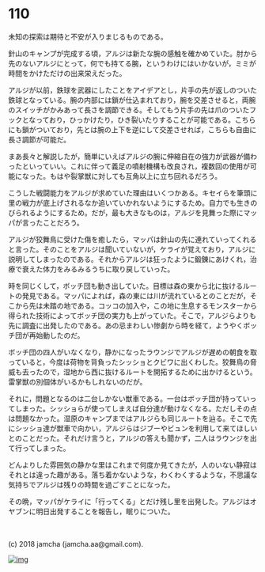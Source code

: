 # 110

未知の探索は期待と不安が入りまじるものである。  

針山のキャンプが完成する頃，アルジは新たな腕の感触を確かめていた。肘から先のないアルジにとって，何でも持てる腕，というわけにはいかないが，ミミが時間をかけただけの出来栄えだった。  

アルジが以前，鉄球を武器にしたことをアイデアとし，片手の先が返しのついた鉄球となっている。腕の内部には鎖が仕込まれており，腕を交差させると，両腕のスイッチがかみあって長さを調節できる。そしてもう片手の先は爪のついたフックとなっており，ひっかけたり，ひき裂いたりすることが可能である。こちらにも鎖がついており，先とは腕の上下を逆にして交差させれば，こちらも自由に長さ調節が可能だ。  

まあ長々と解説したが，簡単にいえばアルジの腕に伸縮自在の強力が武器が備わったといっていい。これに伴って義足の噴射機構も改良され，複数回の使用が可能になった。もはや裂掌獣に対しても互角以上に立ち回れるだろう。  

こうした戦闘能力をアルジが求めていた理由はいくつかある。キセイらを筆頭に里の戦力が底上げされるなか追いていかれないようにするため。自力でも生きのびられるようにするため。だが，最も大きなものは，アルジを見舞った際にマッパが言ったことだろう。  

アルジが狡舞鳥に受けた傷を癒したら，マッパは針山の先に連れていってくれると言った。そのことをアルジは聞いていないが，ケライが覚えており，アルジに説明してしまったのである。それからアルジは狂ったように鍛錬にあけくれ，治療で衰えた体力をみるみるうちに取り戻していった。  

時を同じくして，ボッチ団も動き出していた。目標は森の東から北に抜けるルートの発見である。マッパによれば，森の東には川が流れているとのことだが，そこから先は未踏の地である。コッコの加入や，この地に生息するモンスターから得られた技術によってボッチ団の実力も上がっていた。そこで，アルジらよりも先に調査に出発したのである。あの忌まわしい惨劇から時を経て，ようやくボッチ団が再始動したのだ。  

ボッチ団の四人がいなくなり，静かになったラウンジでアルジが遅めの朝食を取っていると，今度は荷物を背負ったシッショとクビワに出くわした。狡舞鳥の脅威も去ったので，湿地から西に抜けるルートを開拓するために出かけるという。雷掌獣の別個体がいるかもしれないのだが。  

それに，問題となるのは二台しかない獣車である。一台はボッチ団が持っていってしまった。シッショらが使ってしまえば自分達が動けなくなる。ただしその点は問題なかった。湿原のキャンプまではアルジらも同じルートを辿る。そこで先にシッショ達が獣車で向かい，アルジらはジブーやビュンを利用して来てほしいとのことだった。それだけ言うと，アルジの答えも聞かず，二人はラウンジを出て行ってしまった。  

どんよりした雰囲気の静かな里はこれまで何度か見てきたが，人のいない静寂はそれとは違った趣がある。落ち着かないような，わくわくするような，不思議な気持ちでアルジは残りの時間を過ごすことになった。  

その晩，マッパがケライに「行ってくる」とだけ残し里を出発した。アルジはオヤブンに明日出発することを報告し，眠りについた。  

<br>  
<br>  
(c) 2018 jamcha (jamcha.aa@gmail.com).  

[![img](http://i.creativecommons.org/l/by-nc-sa/4.0/88x31.png)](http://creativecommons.org/licenses/by-nc-sa/4.0/deed)